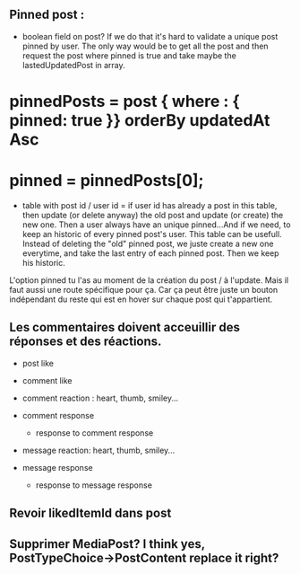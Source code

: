 ## Pinned post : 
- boolean field on post?
    If we do that it's hard to validate a unique post pinned by user. The only way would be to get all the post and then request the post where pinned is true and take maybe the lastedUpdatedPost in array. 
# pinnedPosts = post { where : { pinned: true }} orderBy updatedAt Asc 
# pinned = pinnedPosts[0];

- table with post id / user id = if user id has already a post in this table, then update (or delete anyway) the old post and update (or create) the new one. Then a user always have an unique pinned...And if we need, to keep an historic of every pinned post's user. This table can be usefull. Instead of deleting the "old" pinned post, we juste create a new one everytime, and take the last entry of each pinned post. Then we keep his historic.


L'option pinned tu l'as au moment de la création du post / à l'update. Mais il faut aussi une route spécifique pour ça. Car ça peut être juste un bouton indépendant du reste qui est en hover sur chaque post qui t'appartient.

## Les commentaires doivent acceuillir des réponses et des réactions.
- post like


- comment like
- comment reaction : heart, thumb, smiley...
- comment response
    - response to comment response


- message reaction: heart, thumb, smiley...
- message response
    - response to message response




## Revoir likedItemId dans post


## Supprimer MediaPost? I think yes, PostTypeChoice->PostContent replace it right?




